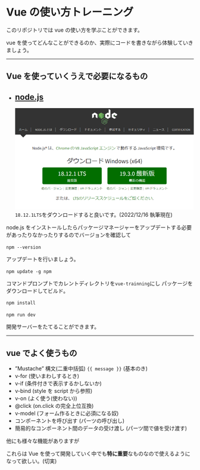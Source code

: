 # Vue の使い方トレーニング

このリポジトリでは vue の使い方を学ぶことができます。

vue を使ってどんなことができるのか、実際にコードを書きながら体験していきましょう。

---

## Vue を使っていくうえで必要になるもの

- ## [node.js](https://nodejs.org/ja/)
  ![nodetop](./readmeimg/nodejs_org_ss.png)
  `18.12.1LTS`をダウンロードすると良いです。(2022/12/16 執筆現在)

node.js をインストールしたらパッケージマネージャーをアップデートする必要があったりなかったりするのでバージョンを確認して

`npm --version`

アップデートを行いましょう。

`npm update -g npm`

コマンドプロンプトでカレントディレクトリを`vue-trainning`にし
パッケージをダウンロードしてビルド。
```
npm install

npm run dev
```

開発サーバーをたてることができます。

---

## vue でよく使うもの

- ”Mustache” 構文(二重中括弧) `{{ message }}` (基本のき)
- v-for (使いまわしするとき)
- v-if (条件付きで表示するかしないか)
- v-bind (style を script から参照)
- v-on (よく使う(使わない))
- @click (on.click の完全上位互換)
- v-model (フォーム作るときに必須になる奴)
- コンポーネントを呼び出す (パーツの呼び出し)
- 簡易的なコンポーネント間のデータの受け渡し (パーツ間で値を受け渡す)

他にも様々な機能がありますが

これらは Vue を使って開発していく中でも**特に重要**なものなので使えるようになって欲しい。(切実)
